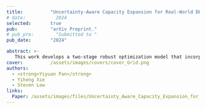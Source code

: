 ```yaml
---
title:          "Uncertainty-Aware Capacity Expansion for Real-World DER Deployment via End-to-End Network Integration"
# date:           2024
selected:       true
pub:            "arXiv Preprint."
# pub_pre:        "Submitted to "
pub_date:       "2024"

abstract: >-
   This work develops a two-stage robust optimization model that incorporates a 3-phase unbalanced power flow model for solving the capacity expansion problem. Furthermore, we integrate a predictive neural network with the optimization model in an end-to-end training framework to handle uncertain variables with provable guarantees. Finally, we validate the proposed framework using real-world power grid data collected from our partner distribution system operators.
cover:          /assets/images/covers/cover_Grid.png
authors:
  - <strong>Yiyuan Pan</strong>
  - Yiheng Xie
  - Steven Low
links:
  Paper: /assets/images/files/Uncertainty_Aware_Capacity_Expansion_for_Real_World_DER_Deployment_via_End_to_End_Network_Integration.pdf
---
```

